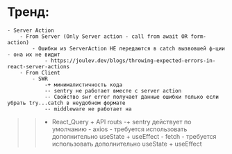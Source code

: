 # Тренд:
	- Server Action
		- From Server (Only Server action - call from await OR form-action)
			- Ошибки из ServerAction НЕ передаются в catch вызвовшей ф-ции - она их не видит
				- https://joulev.dev/blogs/throwing-expected-errors-in-react-server-actions
		- From Client
			- SWR
				-+ минималистичность кода
				-- sentry не работает вместе с server action
				-- Свойство swr error получает данные ошибки только если убрать try...catch в неудобном формате
				-- middleware не работает на 
>>  - React_Query + API routs
        -+ sentry действует по умолчанию
    - axios
        - требуется использовать дополнительно useState + useEffect
    - fetch
        - требуется использовать дополнительно useState + useEffect
